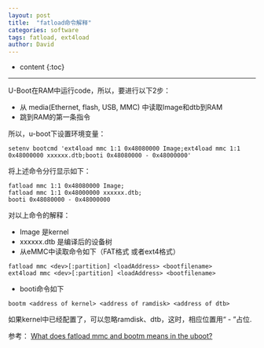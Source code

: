 ```yaml
---
layout: post
title:  "fatload命令解释"
categories: software
tags: fatload, ext4load
author: David
---
```


* content
{:toc}

---

U-Boot在RAM中运行code，所以，要进行以下2步：
- 从 media(Ethernet, flash, USB, MMC) 中读取Image和dtb到RAM
- 跳到RAM的第一条指令

所以，u-boot下设置环境变量：
```
setenv bootcmd 'ext4load mmc 1:1 0x48080000 Image;ext4load mmc 1:1 0x48000000 xxxxxx.dtb;booti 0x48080000 - 0x48000000'
```
将上述命令分行显示如下：
```
fatload mmc 1:1 0x48080000 Image;
fatload mmc 1:1 0x48000000 xxxxxx.dtb; 
booti 0x48080000 - 0x48000000
```
对以上命令的解释：
- Image 是kernel
- xxxxxx.dtb 是编译后的设备树
- 从eMMC中读取命令如下（FAT格式 或者ext4格式）
```
fatload mmc <dev>[:partition] <loadAddress> <bootfilename>
ext4load mmc <dev>[:partition] <loadAddress> <bootfilename>
```
- booti命令如下
```
bootm <address of kernel> <address of ramdisk> <address of dtb>
```
如果kernel中已经配置了，可以忽略ramdisk、dtb，这时，相应位置用“ - ”占位.

参考：
[What does fatload mmc and bootm means in the uboot?](https://stackoverflow.com/questions/60368553/what-does-fatload-mmc-and-bootm-means-in-the-uboot)
